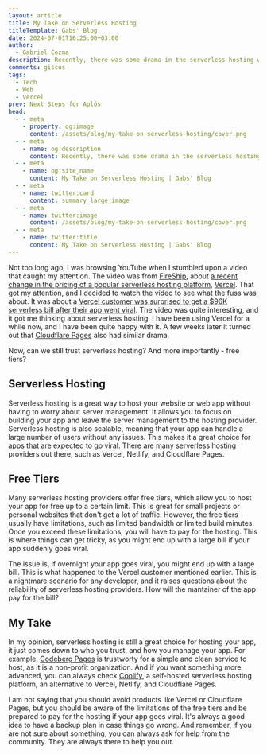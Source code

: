 ```yaml
---
layout: article
title: My Take on Serverless Hosting
titleTemplate: Gabs' Blog
date: 2024-07-01T16:25:00+03:00
author:
  - Gabriel Cozma
description: Recently, there was some drama in the serverless hosting world. Here's my take on it, and what you should consider when choosing a serverless hosting provider.
comments: giscus
tags:
  - Tech
  - Web
  - Vercel
prev: Next Steps for Aplós
head:
  - - meta
    - property: og:image
      content: /assets/blog/my-take-on-serverless-hosting/cover.png
  - - meta
    - name: og:description
      content: Recently, there was some drama in the serverless hosting world. Here's my take on it, and what you should consider when choosing a serverless hosting provider.
  - - meta
    - name: og:site_name
      content: My Take on Serverless Hosting | Gabs' Blog
  - - meta
    - name: twitter:card
      content: summary_large_image
  - - meta
    - name: twitter:image
      content: /assets/blog/my-take-on-serverless-hosting/cover.png
  - - meta
    - name: twitter:title
      content: My Take on Serverless Hosting | Gabs' Blog
---
```


Not too long ago, I was browsing YouTube when I stumbled upon a video that caught my attention. The video was from [FireShip](https://fireship.io), about [a recent change in the pricing of a popular serverless hosting platform](https://www.youtube.com/watch?v=SCIfWhAheVw), [Vercel](https://vercel.com/). That got my attention, and I decided to watch the video to see what the fuss was about. It was about a [Vercel customer was surprised to get a $96K serverless bill after their app went viral](https://x.com/zemotion/status/1798558292681343039). The video was quite interesting, and it got me thinking about serverless hosting. I have been using Vercel for a while now, and I have been quite happy with it. A few weeks later it turned out that [Cloudflare Pages](https://pages.cloudflare.com/) also had similar drama.

Now, can we still trust serverless hosting? And more importantly - free tiers?

## Serverless Hosting

Serverless hosting is a great way to host your website or web app without having to worry about server management. It allows you to focus on building your app and leave the server management to the hosting provider. Serverless hosting is also scalable, meaning that your app can handle a large number of users without any issues. This makes it a great choice for apps that are expected to go viral. There are many serverless hosting providers out there, such as Vercel, Netlify, and Cloudflare Pages.

## Free Tiers

Many serverless hosting providers offer free tiers, which allow you to host your app for free up to a certain limit. This is great for small projects or personal websites that don't get a lot of traffic. However, the free tiers usually have limitations, such as limited bandwidth or limited build minutes. Once you exceed these limitations, you will have to pay for the hosting. This is where things can get tricky, as you might end up with a large bill if your app suddenly goes viral.

The issue is, if overnight your app goes viral, you might end up with a large bill. This is what happened to the Vercel customer mentioned earlier. This is a nightmare scenario for any developer, and it raises questions about the reliability of serverless hosting providers. How will the mantainer of the app pay for the bill?

## My Take

In my opinion, serverless hosting is still a great choice for hosting your app, it just comes down to who you trust, and how you manage your app. For example, [Codeberg Pages](https://codeberg.page/) is trustworty for a simple and clean service to host, as it is a non-profit organization. And if you want something more advanced, you can always check [Coolify](https://coolify.io/), a self-hosted serverless hosting platform, an alternative to Vercel, Netlify, and Cloudflare Pages.

I am not saying that you should avoid products like Vercel or Cloudflare Pages, but you should be aware of the limitations of the free tiers and be prepared to pay for the hosting if your app goes viral. It's always a good idea to have a backup plan in case things go wrong. And remember, if you are not sure about something, you can always ask for help from the community. They are always there to help you out.
